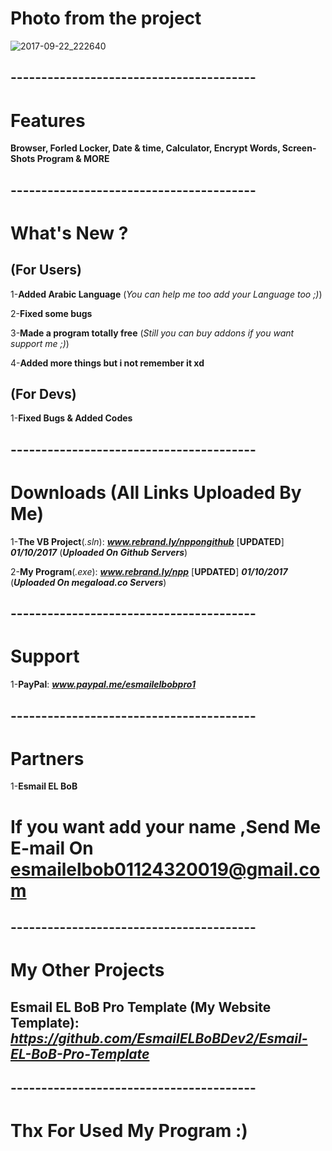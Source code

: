 # Photo from the project
![2017-09-22_222640](https://user-images.githubusercontent.com/28893833/30763333-fe79c8f0-9fe5-11e7-8af4-a9e2c7bb8c5f.png)
## ----------------------------------------
# Features 

**Browser, Forled Locker, Date & time, Calculator, Encrypt Words, Screen-Shots Program & MORE**
## ----------------------------------------
# What's New ?

## (For Users)

1-**Added Arabic Language** (*You can help me too add your Language too ;)*)

2-**Fixed some bugs**

3-**Made a program totally free** (*Still you can buy addons if you want support me ;)*)

4-**Added more things but i not remember it xd**

## (For Devs)

1-**Fixed Bugs & Added Codes**
## ----------------------------------------
# Downloads (All Links Uploaded By Me)

1-**The VB Project**(*.sln*): ***www.rebrand.ly/nppongithub*** [**UPDATED**] ***01/10/2017*** (***Uploaded On Github Servers***)

2-**My Program**(*.exe*):  ***www.rebrand.ly/npp*** [**UPDATED**] ***01/10/2017*** (***Uploaded On megaload.co Servers***)
## ----------------------------------------
# Support

1-**PayPal**: ***www.paypal.me/esmailelbobpro1***

## ----------------------------------------
# Partners

1-**Esmail EL BoB**

# If you want add your name ,Send Me E-mail On  **esmailelbob01124320019@gmail.com**
## ----------------------------------------

# My Other Projects

## Esmail EL BoB Pro Template (My Website Template): ***https://github.com/EsmailELBoBDev2/Esmail-EL-BoB-Pro-Template***
## ----------------------------------------

# Thx For Used My Program :)
